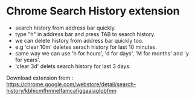 # Chrome Search History extension

- search history from address bar quickly.
- type "h" in address bar and press TAB to search history.
- we can delete history from address bar quickly too.
- e.g 'clear 10m' deletes serach history for last 10 minutes.
- same way we can use 'h for hours', 'd for days', 'M for months' and 'y for years'.
- 'clear 3d' delets search history for last 3 days.

Download extension from : https://chrome.google.com/webstore/detail/search-history/kbhicmfhmnelfamcafiggaajaglpbfmn

